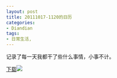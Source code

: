 ```yaml
---
layout: post
title: 20111017-1120的日历
categories:
- Diandian
tags:
- 日常生活, 
---
```

<p>记录了每一天我都干了些什么事情，小事不计。</p>
<p><a href="http://115.com/file/dn3hh70a# 10-17..11-20..2011.pdf" target="_blank">下载</a><img src="http://m2.img.srcdd.com/farm4/d/2012/0627/10/5421BACE6E6B3664BCC189E9CC55E7F0_B500_900_90_69.PNG" /></p>